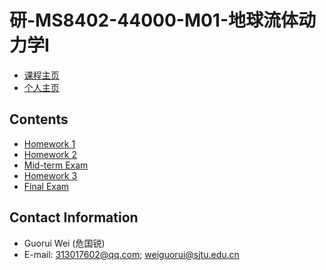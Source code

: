 # 研-MS8402-44000-M01-地球流体动力学I

- [课程主页](https://grwei.github.io/SJTU_2021-2022-2-MS8402/)
- [个人主页](https://grwei.github.io/)

## Contents

- [Homework 1](hw1_危国锐_120034910021.pdf)
- [Homework 2](hw2_危国锐_120034910021.pdf)
- [Mid-term Exam](midterm_危国锐_120034910021.pdf)
- [Homework 3](hw3_危国锐_120034910021.pdf)
- [Final Exam](final_exam_危国锐_120034910021.pdf)

## Contact Information

- Guorui Wei (危国锐)
- E-mail: 313017602@qq.com; weiguorui@sjtu.edu.cn
